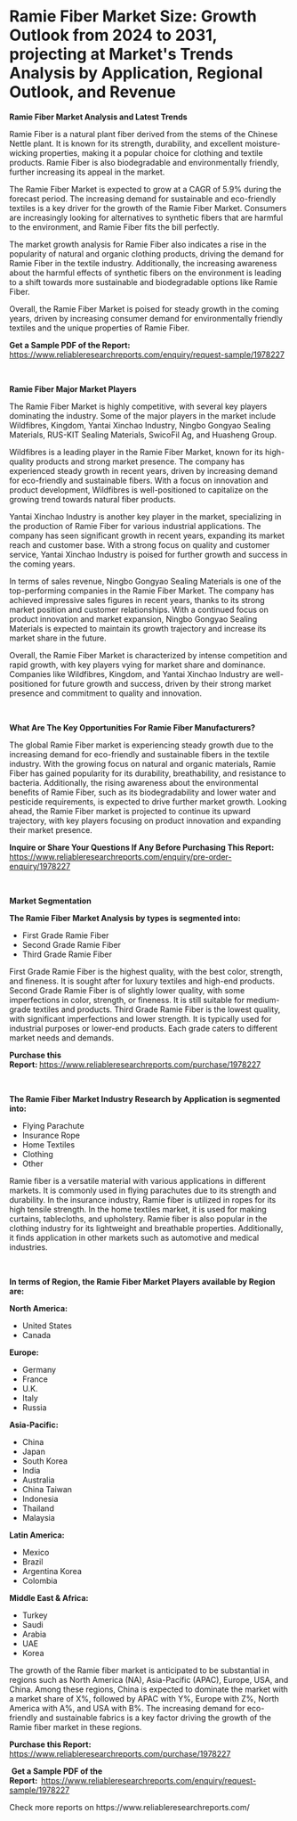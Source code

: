 <p><h1>Ramie Fiber Market Size: Growth Outlook from 2024 to 2031, projecting at Market's Trends Analysis by Application, Regional Outlook, and Revenue</h1></p><p><strong>Ramie Fiber Market Analysis and Latest Trends</strong></p>
<p><p>Ramie Fiber is a natural plant fiber derived from the stems of the Chinese Nettle plant. It is known for its strength, durability, and excellent moisture-wicking properties, making it a popular choice for clothing and textile products. Ramie Fiber is also biodegradable and environmentally friendly, further increasing its appeal in the market.</p><p>The Ramie Fiber Market is expected to grow at a CAGR of 5.9% during the forecast period. The increasing demand for sustainable and eco-friendly textiles is a key driver for the growth of the Ramie Fiber Market. Consumers are increasingly looking for alternatives to synthetic fibers that are harmful to the environment, and Ramie Fiber fits the bill perfectly.</p><p>The market growth analysis for Ramie Fiber also indicates a rise in the popularity of natural and organic clothing products, driving the demand for Ramie Fiber in the textile industry. Additionally, the increasing awareness about the harmful effects of synthetic fibers on the environment is leading to a shift towards more sustainable and biodegradable options like Ramie Fiber.</p><p>Overall, the Ramie Fiber Market is poised for steady growth in the coming years, driven by increasing consumer demand for environmentally friendly textiles and the unique properties of Ramie Fiber.</p></p>
<p><strong>Get a Sample PDF of the Report:&nbsp;</strong> <a href="https://www.reliableresearchreports.com/enquiry/request-sample/1978227">https://www.reliableresearchreports.com/enquiry/request-sample/1978227</a></p>
<p>&nbsp;</p>
<p><strong>Ramie Fiber Major Market Players</strong></p>
<p><p>The Ramie Fiber Market is highly competitive, with several key players dominating the industry. Some of the major players in the market include Wildfibres, Kingdom, Yantai Xinchao Industry, Ningbo Gongyao Sealing Materials, RUS-KIT Sealing Materials, SwicoFil Ag, and Huasheng Group.</p><p>Wildfibres is a leading player in the Ramie Fiber Market, known for its high-quality products and strong market presence. The company has experienced steady growth in recent years, driven by increasing demand for eco-friendly and sustainable fibers. With a focus on innovation and product development, Wildfibres is well-positioned to capitalize on the growing trend towards natural fiber products.</p><p>Yantai Xinchao Industry is another key player in the market, specializing in the production of Ramie Fiber for various industrial applications. The company has seen significant growth in recent years, expanding its market reach and customer base. With a strong focus on quality and customer service, Yantai Xinchao Industry is poised for further growth and success in the coming years.</p><p>In terms of sales revenue, Ningbo Gongyao Sealing Materials is one of the top-performing companies in the Ramie Fiber Market. The company has achieved impressive sales figures in recent years, thanks to its strong market position and customer relationships. With a continued focus on product innovation and market expansion, Ningbo Gongyao Sealing Materials is expected to maintain its growth trajectory and increase its market share in the future.</p><p>Overall, the Ramie Fiber Market is characterized by intense competition and rapid growth, with key players vying for market share and dominance. Companies like Wildfibres, Kingdom, and Yantai Xinchao Industry are well-positioned for future growth and success, driven by their strong market presence and commitment to quality and innovation.</p></p>
<p>&nbsp;</p>
<p><strong>What Are The Key Opportunities For Ramie Fiber Manufacturers?</strong></p>
<p><p>The global Ramie Fiber market is experiencing steady growth due to the increasing demand for eco-friendly and sustainable fibers in the textile industry. With the growing focus on natural and organic materials, Ramie Fiber has gained popularity for its durability, breathability, and resistance to bacteria. Additionally, the rising awareness about the environmental benefits of Ramie Fiber, such as its biodegradability and lower water and pesticide requirements, is expected to drive further market growth. Looking ahead, the Ramie Fiber market is projected to continue its upward trajectory, with key players focusing on product innovation and expanding their market presence.</p></p>
<p><strong>Inquire or Share Your Questions If Any Before Purchasing This Report:</strong> <a href="https://www.reliableresearchreports.com/enquiry/pre-order-enquiry/1978227">https://www.reliableresearchreports.com/enquiry/pre-order-enquiry/1978227</a></p>
<p>&nbsp;</p>
<p><strong>Market Segmentation</strong></p>
<p><strong>The Ramie Fiber Market Analysis by types is segmented into:</strong></p>
<p><ul><li>First Grade Ramie Fiber</li><li>Second Grade Ramie Fiber</li><li>Third Grade Ramie Fiber</li></ul></p>
<p><p>First Grade Ramie Fiber is the highest quality, with the best color, strength, and fineness. It is sought after for luxury textiles and high-end products. Second Grade Ramie Fiber is of slightly lower quality, with some imperfections in color, strength, or fineness. It is still suitable for medium-grade textiles and products. Third Grade Ramie Fiber is the lowest quality, with significant imperfections and lower strength. It is typically used for industrial purposes or lower-end products. Each grade caters to different market needs and demands.</p></p>
<p><strong>Purchase this Report:&nbsp;</strong><a href="https://www.reliableresearchreports.com/purchase/1978227">https://www.reliableresearchreports.com/purchase/1978227</a></p>
<p>&nbsp;</p>
<p><strong>The Ramie Fiber Market Industry Research by Application is segmented into:</strong></p>
<p><ul><li>Flying Parachute</li><li>Insurance Rope</li><li>Home Textiles</li><li>Clothing</li><li>Other</li></ul></p>
<p><p>Ramie fiber is a versatile material with various applications in different markets. It is commonly used in flying parachutes due to its strength and durability. In the insurance industry, Ramie fiber is utilized in ropes for its high tensile strength. In the home textiles market, it is used for making curtains, tablecloths, and upholstery. Ramie fiber is also popular in the clothing industry for its lightweight and breathable properties. Additionally, it finds application in other markets such as automotive and medical industries.</p></p>
<p>&nbsp;</p>
<p><strong>In terms of Region, the Ramie Fiber Market Players available by Region are:</strong></p>
<p>
    <p> <strong> North America: </strong>
        <ul>
            <li>United States</li>
            <li>Canada</li>
        </ul>
        </p> 
    <p> <strong> Europe: </strong>
        <ul>
            <li>Germany</li>
            <li>France</li>
            <li>U.K.</li>
            <li>Italy</li>
            <li>Russia</li>
        </ul>
        </p> 
    <p> <strong> Asia-Pacific: </strong>
        <ul>
            <li>China</li>
            <li>Japan</li>
            <li>South Korea</li>
            <li>India</li>
            <li>Australia</li>
            <li>China Taiwan</li>
            <li>Indonesia</li>
            <li>Thailand</li>
            <li>Malaysia</li>
        </ul>
        </p> 
    <p> <strong> Latin America: </strong>
        <ul>
            <li>Mexico</li>
            <li>Brazil</li>
            <li>Argentina Korea</li>
            <li>Colombia</li>
        </ul>
        </p> 
    <p> <strong> Middle East & Africa: </strong>
        <ul>
            <li>Turkey</li>
            <li>Saudi</li>
            <li>Arabia</li>
            <li>UAE</li>
            <li>Korea</li>
        </ul>
    </p>
    </p>
<p><p>The growth of the Ramie fiber market is anticipated to be substantial in regions such as North America (NA), Asia-Pacific (APAC), Europe, USA, and China. Among these regions, China is expected to dominate the market with a market share of X%, followed by APAC with Y%, Europe with Z%, North America with A%, and USA with B%. The increasing demand for eco-friendly and sustainable fabrics is a key factor driving the growth of the Ramie fiber market in these regions.</p></p>
<p><strong>Purchase this Report: </strong><a href="https://www.reliableresearchreports.com/purchase/1978227">https://www.reliableresearchreports.com/purchase/1978227</a></p>
<p>&nbsp;<strong>Get a Sample PDF of the Report:&nbsp;&nbsp;</strong><a href="https://www.reliableresearchreports.com/enquiry/request-sample/1978227">https://www.reliableresearchreports.com/enquiry/request-sample/1978227</a></p>
<p><strong></strong></p>
<p>Check more reports on https://www.reliableresearchreports.com/</p>